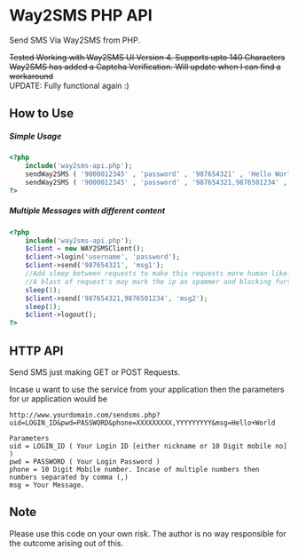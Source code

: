 Way2SMS PHP API
=============

Send SMS Via Way2SMS from PHP.  

<del>Tested Working with Way2SMS UI Version 4. Supports upto 140 Characters</del><br />
<del>Way2SMS has added a Captcha Verification. Will update when I can find a workaround</del><br />
UPDATE: Fully functional again :)  



How to Use
-------

##### Simple Usage

```php
<?php
    include('way2sms-api.php');
    sendWay2SMS ( '9000012345' , 'password' , '987654321' , 'Hello World');   
    sendWay2SMS ( '9000012345' , 'password' , '987654321,9876501234' , 'Hello World');   
?>
```

##### Multiple Messages with different content
```php
<?php 
    include('way2sms-api.php');
    $client = new WAY2SMSClient();
    $client->login('username', 'password');
    $client->send('987654321', 'msg1');
    //Add sleep between requests to make this requests more human like! 
    //A blast of request's may mark the ip as spammer and blocking further requests.
    sleep(1);
    $client->send('987654321,9876501234', 'msg2');
    sleep(1);
    $client->logout();
?>
```




HTTP API
------------

Send SMS just making GET or POST Requests.

Incase u want to use the service from your application then the parameters for ur application would be

```
http://www.yourdomain.com/sendsms.php?uid=LOGIN_ID&pwd=PASSWORD&phone=XXXXXXXXX,YYYYYYYYY&msg=Hello+World

Parameters
uid = LOGIN_ID ( Your Login ID [either nickname or 10 Digit mobile no] )
pwd = PASSWORD ( Your Login Password )
phone = 10 Digit Mobile number. Incase of multiple numbers then numbers separated by comma (,)
msg = Your Message.
```


Note
-------
Please use this code on your own risk. The author is no way responsible for the outcome arising out of this.
